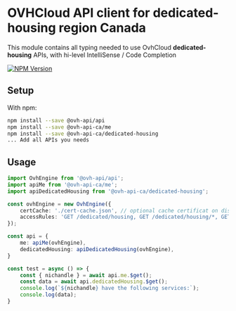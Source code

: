 # OVHCloud API client for **dedicated-housing** region Canada

This module contains all typing needed to use OvhCloud **dedicated-housing** APIs, with hi-level IntelliSense / Code Completion

[![NPM Version](https://img.shields.io/npm/v/@ovh-api-ca/dedicated-housing.svg?style=flat)](https://www.npmjs.org/package/@ovh-api-ca/dedicated-housing)

## Setup

With npm:

```bash
npm install --save @ovh-api/api
npm install --save @ovh-api-ca/me
npm install --save @ovh-api-ca/dedicated-housing
... Add all APIs you needs
```

## Usage

```typescript
import OvhEngine from '@ovh-api/api';
import apiMe from '@ovh-api-ca/me';
import apiDedicatedHousing from '@ovh-api-ca/dedicated-housing';

const ovhEngine = new OvhEngine({ 
    certCache: './cert-cache.json', // optional cache certificat on disk.
    accessRules: 'GET /dedicated/housing, GET /dedicated/housing/*, GET /me', // optional limit the requested privileges.
});

const api = {
    me: apiMe(ovhEngine),
    dedicatedHousing: apiDedicatedHousing(ovhEngine),
}

const test = async () => {
    const { nichandle } = await api.me.$get();
    const data = await api.dedicatedHousing.$get();
    console.log(`${nichandle} have the following services:`);
    console.log(data);
}
```

